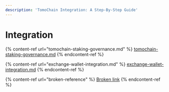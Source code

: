 ```yaml
---
description: 'TomoChain Integration: A Step-By-Step Guide'
---
```


# Integration

{% content-ref url="tomochain-staking-governance.md" %}
[tomochain-staking-governance.md](tomochain-staking-governance.md)
{% endcontent-ref %}

{% content-ref url="exchange-wallet-integration.md" %}
[exchange-wallet-integration.md](exchange-wallet-integration.md)
{% endcontent-ref %}

{% content-ref url="broken-reference" %}
[Broken link](broken-reference)
{% endcontent-ref %}
